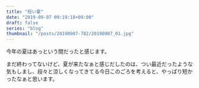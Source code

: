 ```yaml
---
title: "短い夏"
date: "2019-09-07 09:19:18+09:00"
draft: false
series: "blog"
thumbnail: "/posts/20190907-782/20190907_01.jpg"
---
```

今年の夏はあっという間だったと感じます。  

まだ終わってないけど、夏が来たなぁと感じだしたのは、つい最近だったような気もしまし、段々と涼しくなってきてる今日このごろを考えると、やっぱり短かったなぁと思います。  